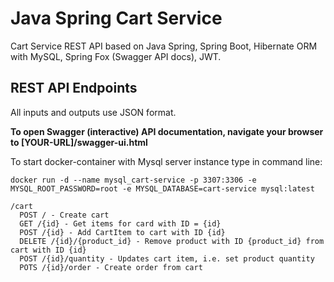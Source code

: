 # Java Spring Cart Service

Cart Service REST API based on Java Spring, Spring Boot, Hibernate ORM with MySQL, Spring Fox (Swagger API docs), JWT.

## REST API Endpoints

All inputs and outputs use JSON format.

**To open Swagger (interactive) API documentation, navigate your browser to [YOUR-URL]/swagger-ui.html**

To start docker-container with Mysql server instance type in command line:
```
docker run -d --name mysql_cart-service -p 3307:3306 -e MYSQL_ROOT_PASSWORD=root -e MYSQL_DATABASE=cart-service mysql:latest
```

```
/cart
  POST / - Create cart
  GET /{id} - Get items for card with ID = {id}
  POST /{id} - Add CartItem to cart with ID {id}
  DELETE /{id}/{product_id} - Remove product with ID {product_id} from cart with ID {id}
  POST /{id}/quantity - Updates cart item, i.e. set product quantity
  POTS /{id}/order - Create order from cart
```
